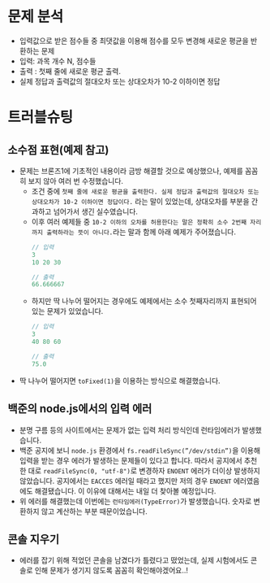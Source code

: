# 문제 분석

- 입력값으로 받은 점수들 중 최댓값을 이용해 점수를 모두 변경해 새로운 평균을 반환하는 문제
- 입력: 과목 개수 N, 점수들
- 출력 : 첫째 줄에 새로운 평균 출력.
- 실제 정답과 출력값의 절대오차 또는 상대오차가 10-2 이하이면 정답

# 트러블슈팅

## 소수점 표현(예제 참고)

- 문제는 브론즈1에 기초적인 내용이라 금방 해결할 것으로 예상했으나, 예제를 꼼꼼히 보지 않아 여러 번 수정했습니다.
  - 조건 중에 `첫째 줄에 새로운 평균을 출력한다. 실제 정답과 출력값의 절대오차 또는 상대오차가 10-2 이하이면 정답이다.` 라는 말이 있었는데, 상대오차를 부분을 간과하고 넘어가서 생긴 실수였습니다.
  - 이후 여러 예제들 중 `10-2 이하의 오차를 허용한다는 말은 정확히 소수 2번째 자리까지 출력하라는 뜻이 아니다.`라는 말과 함께 아래 예제가 주어졌습니다.
    ```jsx
    // 입력
    3
    10 20 30

    // 출력
    66.666667
    ```
  - 하지만 딱 나누어 떨어지는 경우에도 예제에서는 소수 첫째자리까지 표현되어 있는 문제가 있었습니다.
    ```jsx
    // 입력
    3
    40 80 60

    // 출력
    75.0
    ```
- 딱 나누어 떨어지면 `toFixed(1)`을 이용하는 방식으로 해결했습니다.

## 백준의 node.js에서의 입력 에러

- 분명 구름 등의 사이트에서는 문제가 없는 입력 처리 방식인데 런타임에러가 발생했습니다.
- 백준 공지에 보니 `node.js` 환경에서 `fs.readFileSync(”/dev/stdin”)`을 이용해 입력을 받는 경우 에러가 발생하는 문제들이 있다고 합니다. 따라서 공지에서 추천한 대로 `readFileSync(0, "utf-8")`로 변경하자 `ENOENT` 에러가 더이상 발생하지 않았습니다. 공지에서는 `EACCES` 에러일 때라고 했지만 저의 경우 `ENOENT` 에러였음에도 해결됐습니다. 이 이유에 대해서는 내일 더 찾아볼 예정입니다.
- 위 에러를 해결했는데 이번에는 `런타임에러(TypeError)`가 발생했습니다. 숫자로 변환하지 않고 계산하는 부분 때문이었습니다.

## 콘솔 지우기

- 에러를 잡기 위해 적었던 콘솔을 남겼다가 틀렸다고 떴었는데, 실제 시험에서도 콘솔로 인해 문제가 생기지 않도록 꼼꼼히 확인해야겠어요..!
